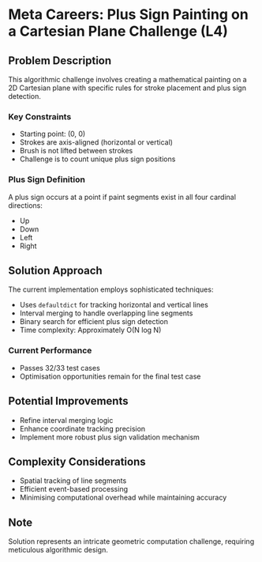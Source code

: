 # Meta Careers: Plus Sign Painting on a Cartesian Plane Challenge (L4)

## Problem Description

This algorithmic challenge involves creating a mathematical painting on a 2D Cartesian plane with specific rules for stroke placement and plus sign detection.

### Key Constraints

- Starting point: (0, 0)
- Strokes are axis-aligned (horizontal or vertical)
- Brush is not lifted between strokes
- Challenge is to count unique plus sign positions

### Plus Sign Definition

A plus sign occurs at a point if paint segments exist in all four cardinal directions:
- Up
- Down
- Left
- Right

## Solution Approach

The current implementation employs sophisticated techniques:
- Uses `defaultdict` for tracking horizontal and vertical lines
- Interval merging to handle overlapping line segments
- Binary search for efficient plus sign detection
- Time complexity: Approximately O(N log N)

### Current Performance

- Passes 32/33 test cases
- Optimisation opportunities remain for the final test case

## Potential Improvements

- Refine interval merging logic
- Enhance coordinate tracking precision
- Implement more robust plus sign validation mechanism

## Complexity Considerations

- Spatial tracking of line segments
- Efficient event-based processing
- Minimising computational overhead while maintaining accuracy

## Note

Solution represents an intricate geometric computation challenge, requiring meticulous algorithmic design.
